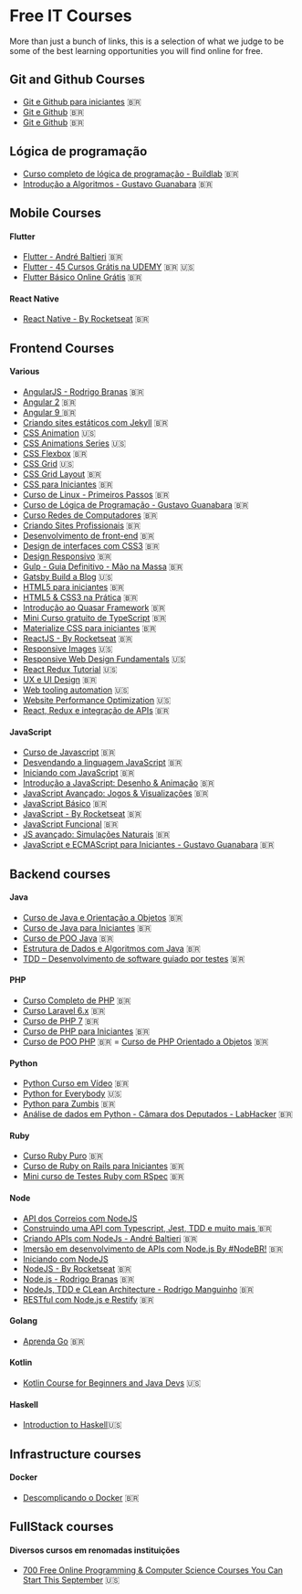 # Free IT Courses

More than just a bunch of links, this is a selection of what we judge to be some of the best learning opportunities you will find online for free.

## Git and Github Courses

- [Git e Github para iniciantes](https://www.udemy.com/git-e-github-para-iniciantes/) :brazil:
- [Git e Github](https://www.schoolofnet.com/curso/git/controle-de-versao/git-e-github/) :brazil:
- [Git e Github](https://www.youtube.com/watch?v=xEKo29OWILE&list=PLHz_AreHm4dm7ZULPAmadvNhH6vk9oNZA/) :brazil:

## Lógica de programação

- [Curso completo de lógica de programação - Buildlab](https://buildlab.com.br/aprenda-a-programar/) :brazil:
- [Introdução a Algoritmos - Gustavo Guanabara](https://www.youtube.com/watch?v=8mei6uVttho&list=PLHz_AreHm4dmSj0MHol_aoNYCSGFqvfXV) :brazil:

## Mobile Courses

#### Flutter

- [Flutter - André Baltieri](https://www.youtube.com/playlist?list=PLHlHvK2lnJndc8qCqmQdHr-cLoOb2-q61) :brazil:
- [Flutter - 45 Cursos Grátis na UDEMY](https://www.udemy.com/courses/search/?price=price-free&q=flutter&sort=relevance&src=sac) :brazil: :us:
- [Flutter Básico Online Grátis](https://www.primecursos.com.br/flutter-basico/) :brazil:

#### React Native
- [React Native - By Rocketseat](https://app.rocketseat.com.br/node/curso-react-native) :brazil:

## Frontend Courses

#### Various

- [AngularJS - Rodrigo Branas](https://www.youtube.com/watch?v=_y7rKxqPoyg&list=PLQCmSnNFVYnTD5p2fR4EXmtlR6jQJMbPb) :brazil:
- [Angular 2](https://loiane.training/course/angular-2/) :brazil:
- [Angular 9 ](https://www.cod3r.com.br/courses/angular-9-essencial) :brazil:
- [Criando sites estáticos com Jekyll](https://www.udemy.com/criando-sites-estaticos-com-jekyll/) :brazil:
- [CSS Animation](https://www.youtube.com/playlist?list=PL4cUxeGkcC9iGYgmEd2dm3zAKzyCGDtM5) :us:
- [CSS Animations Series](https://www.youtube.com/playlist?list=PLqGj3iMvMa4LvJ8VctoXnPI0dtE40wfid) :us:
- [CSS Flexbox](https://www.origamid.com/cursos/css-flexbox/) :brazil:
- [CSS Grid](https://cssgrid.io/) :us:
- [CSS Grid Layout](https://www.youtube.com/watch?v=hKXOVD2Yrj8) :brazil:
- [CSS para Iniciantes](https://www.nodestudio.com.br/curso/curso-de-css3) :brazil:
- [Curso de Linux - Primeiros Passos](https://www.youtube.com/playlist?list=PLHz_AreHm4dlIXleu20uwPWFOSswqLYbV) :brazil:
- [Curso de Lógica de Programação - Gustavo Guanabara](https://www.youtube.com/watch?v=8mei6uVttho&list=PLHz_AreHm4dmSj0MHol_aoNYCSGFqvfXV) :brazil:
- [Curso Redes de Computadores](https://www.youtube.com/playlist?list=PLHz_AreHm4dkd4lr9G0Up-W-YaHYdTDuP) :brazil:
- [Criando Sites Profissionais](https://www.nodestudio.com.br/curso/curso-carreira-web-sites-profissionais) :brazil:
- [Desenvolvimento de front-end](https://cursos.timtec.com.br/course/desenvolvimento-de-front-end/intro) :brazil:
- [Design de interfaces com CSS3](https://cursos.timtec.com.br/course/css3/intro) :brazil:
- [Design Responsivo](https://www.nodestudio.com.br/curso/curso-de-design-responsivo) :brazil:
- [Gulp - Guia Definitivo - Mão na Massa](https://www.youtube.com/playlist?list=PLtluGZbI5EShPPQh7TxfxMaFwDsktHi4V) :brazil:
- [Gatsby Build a Blog](https://www.youtube.com/playlist?list=PLW0RabRDhwwzVNhlOgQQgw6HJzXdM1MnT) :us:
- [HTML5 para iniciantes](https://www.nodestudio.com.br/curso/curso-de-html5) :brazil:
- [HTML5 & CSS3 na Prática](https://www.nodestudio.com.br/curso/curso-html5-e-css3-na-pratica) :brazil:
- [Introdução ao Quasar Framework](https://codecasts.com.br/series/introducao-quasar) :brazil:
- [Mini Curso gratuito de TypeScript](https://willianjusten.com.br/mini-curso-gratuito-de-typescript/) :brazil:
- [Materialize CSS para iniciantes](https://www.nodestudio.com.br/curso/curso-de-materialize-css) :brazil:
- [ReactJS - By Rocketseat](https://app.rocketseat.com.br/node/curso-react-js) :brazil:
- [Responsive Images](https://www.udacity.com/course/responsive-images--ud882) :us:
- [Responsive Web Design Fundamentals](https://www.udacity.com/course/responsive-web-design-fundamentals--ud893) :us:
- [React Redux Tutorial](https://www.youtube.com/playlist?list=PLC3y8-rFHvwheJHvseC3I0HuYI2f46oAK) :us:
- [UX e UI Design](https://cursos.timtec.com.br/course/ux-e-ui-design/intro) :brazil:
- [Web tooling automation](https://www.udacity.com/course/web-tooling-automation--ud892) :us:
- [Website Performance Optimization](https://www.udacity.com/course/website-performance-optimization--ud884) :us:
- [React, Redux e integração de APIs](https://www.udemy.com/course/react-redux-e-integracao-de-apis/) :brazil:

#### JavaScript

- [Curso de Javascript](https://www.nodestudio.com.br/curso/curso-de-javascript) :brazil:
- [Desvendando a linguagem JavaScript](https://www.youtube.com/playlist?list=PLQCmSnNFVYnT1-oeDOSBnt164802rkegc) :brazil:
- [Iniciando com JavaScript](https://www.schoolofnet.com/curso/frontend/javascript/iniciando-com-javascript-rev3/) :brazil:
- [Introdução a JavaScript: Desenho & Animação](https://pt.khanacademy.org/computing/computer-programming/programming) :brazil:
- [JavaScript Avançado: Jogos & Visualizações](https://pt.khanacademy.org/computing/computer-programming/programming-games-visualizations) :brazil:
- [JavaScript Básico](https://www.codecademy.com/pt-BR/tracks/javascript) :brazil:
- [JavaScript - By Rocketseat](https://app.rocketseat.com.br/node/curso-java-script) :brazil:
- [JavaScript Funcional](https://www.youtube.com/playlist?list=PL77JVjKTJT2iAlBJX3buyljqzfoR9nV_R) :brazil:
- [JS avançado: Simulações Naturais](https://pt.khanacademy.org/computing/computer-programming/programming-natural-simulations) :brazil:
- [JavaScript e ECMAScript para Iniciantes - Gustavo Guanabara](https://www.youtube.com/playlist?list=PLHz_AreHm4dlsK3Nr9GVvXCbpQyHQl1o1) :brazil:

## Backend courses

#### Java

- [Curso de Java e Orientação a Objetos](https://loiane.training/course/java-basico/) :brazil:
- [Curso de Java para Iniciantes](https://www.youtube.com/playlist?list=PLHz_AreHm4dkI2ZdjTwZA4mPMxWTfNSpR) :brazil:
- [Curso de POO Java](https://www.youtube.com/playlist?list=PLHz_AreHm4dkqe2aR0tQK74m8SFe-aGsY) :brazil:
- [Estrutura de Dados e Algoritmos com Java](https://loiane.training/course/estrutura-de-dados-e-algoritmos-com-java/) :brazil:
- [TDD – Desenvolvimento de software guiado por testes](https://pt.coursera.org/learn/tdd-desenvolvimento-de-software-guiado-por-testes) :brazil:

#### PHP
- [Curso Completo de PHP](https://www.youtube.com/playlist?list=PL7ScB28KYHhFJ0t3FNgVixx8uVOiS8bbD) :brazil:
- [Curso Laravel 6.x](https://www.youtube.com/playlist?list=PLVSNL1PHDWvQBtcH_4VR82Dg-aFiVOZBY) :brazil:
- [Curso de PHP 7](https://www.youtube.com/playlist?list=PLwXQLZ3FdTVEITn849NlfI9BGY-hk1wkq) :brazil:
- [Curso de PHP para Iniciantes](https://www.youtube.com/playlist?list=PLHz_AreHm4dm4beCCCmW4xwpmLf6EHY9k) :brazil:
- [Curso de POO PHP](https://www.youtube.com/playlist?list=PLHz_AreHm4dmGuLII3tsvryMMD7VgcT7x) :brazil:
= [Curso de PHP Orientado a Objetos](https://www.youtube.com/playlist?list=PLwXQLZ3FdTVEau55kNj_zLgpXL4JZUg8I) :brazil:

#### Python

- [Python Curso em Vídeo](https://www.youtube.com/watch?v=S9uPNppGsGo&list=PLvE-ZAFRgX8hnECDn1v9HNTI71veL3oW0) :brazil:
- [Python for Everybody](https://py4e.com) :us:
- [Python para Zumbis](https://www.pycursos.com/python-para-zumbis/) :brazil:
- [Análise de dados em Python - Câmara dos Deputados - LabHacker](https://www.youtube.com/playlist?list=PLqiFjCF_dtcymXtdjwAP4s7tRoW4CYwnH) :brazil:

#### Ruby

- [Curso Ruby Puro](https://www.youtube.com/playlist?list=PLdDT8if5attEOcQGPHLNIfnSFiJHhGDOZ) :brazil:
- [Curso de Ruby on Rails para Iniciantes](https://www.youtube.com/playlist?list=PLe3LRfCs4go-mkvHRMSXEOG-HDbzesyaP) :brazil:
- [Mini curso de Testes Ruby com RSpec](https://www.youtube.com/playlist?list=PLdDT8if5attGc3fgFsFe5cvV9MwlVFNLW) :brazil:

#### Node

- [API dos Correios com NodeJS](https://www.schoolofnet.com/canal-direto-ao-ponto/api-dos-correios-com-nodejs/)
- [Construindo uma API com Typescript, Jest, TDD e muito mais ](https://www.youtube.com/watch?v=W2ld5xRS3cY&list=PLz_YTBuxtxt6_Zf1h-qzNsvVt46H8ziKh) :brazil:
- [Criando APIs com NodeJs - André Baltieri](https://www.youtube.com/playlist?list=PLHlHvK2lnJndvvycjBqQAbgEDqXxKLoqn) :brazil:
- [Imersão em desenvolvimento de APIs com Node.js By #NodeBR!](https://erickwendel.teachable.com/p/node-js-para-iniciantes-nodebr?origin=CursoErickWendel) :brazil:
- [Iniciando com NodeJS](https://www.schoolofnet.com/aula-ao-vivo/iniciando-com-nodejs-live/)
- [NodeJS - By Rocketseat](https://app.rocketseat.com.br/node/curso-node-js) :brazil:
- [Node.js - Rodrigo Branas](https://www.youtube.com/playlist?list=PLQCmSnNFVYnTFo60Bt972f8HA4Td7WKwq) :brazil:
- [NodeJs, TDD e CLean Architecture - Rodrigo Manguinho](https://www.youtube.com/playlist?list=PL9aKtVrF05DyEwK5kdvzrYXFdpZfj1dsG&fbclid=IwAR1PogboGrrX6v0WcKAhjzTGqG0rxUsEDcLfQO1dB7FB6xl6Z0dqCojjtI4) :brazil:
- [RESTful com Node.js e Restify](https://codecasts.com.br/series/restful-com-nodejs-e-restify) :brazil:

#### Golang

- [Aprenda Go](https://www.youtube.com/watch?v=WiGU_ZB-u0w&list=PLCKpcjBB_VlBsxJ9IseNxFllf-UFEXOdg) :brazil:

#### Kotlin

- [Kotlin Course for Beginners and Java Devs](https://www.youtube.com/playlist?list=PLrnPJCHvNZuAIbejjZA1kGfLeA8ZpICB2) :us:

#### Haskell   

- [Introduction to Haskell](https://www.seas.upenn.edu/~cis194/fall16/):us:

## Infrastructure courses

#### Docker

- [Descomplicando o Docker](https://www.youtube.com/watch?v=0xxHiOSJVe8&list=PLf-O3X2-mxDkiUH0r_BadgtELJ_qyrFJ_) :brazil:


## FullStack courses

#### Diversos cursos em renomadas instituições 
- [700 Free Online Programming & Computer Science Courses You Can Start This September](https://www.freecodecamp.org/news/free-online-programming-cs-courses/) :us:
